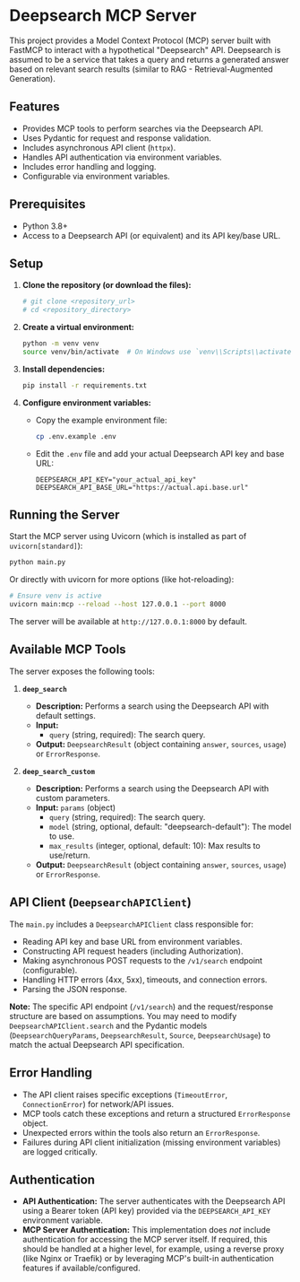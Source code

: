 # Deepsearch MCP Server

This project provides a Model Context Protocol (MCP) server built with FastMCP to interact with a hypothetical "Deepsearch" API. Deepsearch is assumed to be a service that takes a query and returns a generated answer based on relevant search results (similar to RAG - Retrieval-Augmented Generation).

## Features

*   Provides MCP tools to perform searches via the Deepsearch API.
*   Uses Pydantic for request and response validation.
*   Includes asynchronous API client (`httpx`).
*   Handles API authentication via environment variables.
*   Includes error handling and logging.
*   Configurable via environment variables.

## Prerequisites

*   Python 3.8+
*   Access to a Deepsearch API (or equivalent) and its API key/base URL.

## Setup

1.  **Clone the repository (or download the files):**
    ```bash
    # git clone <repository_url>
    # cd <repository_directory>
    ```

2.  **Create a virtual environment:**
    ```bash
    python -m venv venv
    source venv/bin/activate  # On Windows use `venv\\Scripts\\activate`
    ```

3.  **Install dependencies:**
    ```bash
    pip install -r requirements.txt
    ```

4.  **Configure environment variables:**
    *   Copy the example environment file:
        ```bash
        cp .env.example .env
        ```
    *   Edit the `.env` file and add your actual Deepsearch API key and base URL:
        ```dotenv
        DEEPSEARCH_API_KEY="your_actual_api_key"
        DEEPSEARCH_API_BASE_URL="https://actual.api.base.url"
        ```

## Running the Server

Start the MCP server using Uvicorn (which is installed as part of `uvicorn[standard]`):

```bash
python main.py
```

Or directly with uvicorn for more options (like hot-reloading):

```bash
# Ensure venv is active
uvicorn main:mcp --reload --host 127.0.0.1 --port 8000
```

The server will be available at `http://127.0.0.1:8000` by default.

## Available MCP Tools

The server exposes the following tools:

1.  **`deep_search`**
    *   **Description:** Performs a search using the Deepsearch API with default settings.
    *   **Input:**
        *   `query` (string, required): The search query.
    *   **Output:** `DeepsearchResult` (object containing `answer`, `sources`, `usage`) or `ErrorResponse`.

2.  **`deep_search_custom`**
    *   **Description:** Performs a search using the Deepsearch API with custom parameters.
    *   **Input:** `params` (object)
        *   `query` (string, required): The search query.
        *   `model` (string, optional, default: "deepsearch-default"): The model to use.
        *   `max_results` (integer, optional, default: 10): Max results to use/return.
    *   **Output:** `DeepsearchResult` (object containing `answer`, `sources`, `usage`) or `ErrorResponse`.

## API Client (`DeepsearchAPIClient`)

The `main.py` includes a `DeepsearchAPIClient` class responsible for:

*   Reading API key and base URL from environment variables.
*   Constructing API request headers (including Authorization).
*   Making asynchronous POST requests to the `/v1/search` endpoint (configurable).
*   Handling HTTP errors (4xx, 5xx), timeouts, and connection errors.
*   Parsing the JSON response.

**Note:** The specific API endpoint (`/v1/search`) and the request/response structure are based on assumptions. You may need to modify `DeepsearchAPIClient.search` and the Pydantic models (`DeepsearchQueryParams`, `DeepsearchResult`, `Source`, `DeepsearchUsage`) to match the actual Deepsearch API specification.

## Error Handling

*   The API client raises specific exceptions (`TimeoutError`, `ConnectionError`) for network/API issues.
*   MCP tools catch these exceptions and return a structured `ErrorResponse` object.
*   Unexpected errors within the tools also return an `ErrorResponse`.
*   Failures during API client initialization (missing environment variables) are logged critically.

## Authentication

*   **API Authentication:** The server authenticates with the Deepsearch API using a Bearer token (API key) provided via the `DEEPSEARCH_API_KEY` environment variable.
*   **MCP Server Authentication:** This implementation does *not* include authentication for accessing the MCP server itself. If required, this should be handled at a higher level, for example, using a reverse proxy (like Nginx or Traefik) or by leveraging MCP's built-in authentication features if available/configured.
